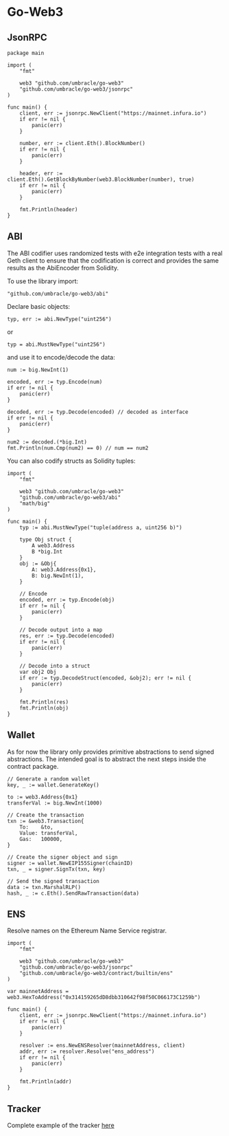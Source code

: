 
# Go-Web3

## JsonRPC

```
package main

import (
	"fmt"
	
	web3 "github.com/umbracle/go-web3"
	"github.com/umbracle/go-web3/jsonrpc"
)

func main() {
	client, err := jsonrpc.NewClient("https://mainnet.infura.io")
	if err != nil {
		panic(err)
	}

	number, err := client.Eth().BlockNumber()
	if err != nil {
		panic(err)
	}

	header, err := client.Eth().GetBlockByNumber(web3.BlockNumber(number), true)
	if err != nil {
		panic(err)
	}

	fmt.Println(header)
}
```

## ABI

The ABI codifier uses randomized tests with e2e integration tests with a real Geth client to ensure that the codification is correct and provides the same results as the AbiEncoder from Solidity. 

To use the library import:

```
"github.com/umbracle/go-web3/abi"
```

Declare basic objects:

```
typ, err := abi.NewType("uint256")
```

or 

```
typ = abi.MustNewType("uint256")
```

and use it to encode/decode the data:

```
num := big.NewInt(1)

encoded, err := typ.Encode(num)
if err != nil {
    panic(err)
}

decoded, err := typ.Decode(encoded) // decoded as interface
if err != nil {
    panic(err)
}

num2 := decoded.(*big.Int)
fmt.Println(num.Cmp(num2) == 0) // num == num2
```

You can also codify structs as Solidity tuples:

```
import (
	"fmt"
    
	web3 "github.com/umbracle/go-web3"
	"github.com/umbracle/go-web3/abi"
	"math/big"
)

func main() {
	typ := abi.MustNewType("tuple(address a, uint256 b)")

	type Obj struct {
		A web3.Address
		B *big.Int
	}
	obj := &Obj{
		A: web3.Address{0x1},
		B: big.NewInt(1),
	}

	// Encode
	encoded, err := typ.Encode(obj)
	if err != nil {
		panic(err)
	}

	// Decode output into a map
	res, err := typ.Decode(encoded)
	if err != nil {
		panic(err)
	}

	// Decode into a struct
	var obj2 Obj
	if err := typ.DecodeStruct(encoded, &obj2); err != nil {
		panic(err)
	}

	fmt.Println(res)
	fmt.Println(obj)
}
```

## Wallet

As for now the library only provides primitive abstractions to send signed abstractions. The intended goal is to abstract the next steps inside the contract package.

```
// Generate a random wallet
key, _ := wallet.GenerateKey()

to := web3.Address{0x1}
transferVal := big.NewInt(1000)

// Create the transaction
txn := &web3.Transaction{
	To:    &to,
	Value: transferVal,
	Gas:   100000,
}

// Create the signer object and sign
signer := wallet.NewEIP155Signer(chainID)
txn, _ = signer.SignTx(txn, key)

// Send the signed transaction
data := txn.MarshalRLP()
hash, _ := c.Eth().SendRawTransaction(data)
```

## ENS

Resolve names on the Ethereum Name Service registrar.

```
import (
    "fmt"

    web3 "github.com/umbracle/go-web3"
    "github.com/umbracle/go-web3/jsonrpc"
    "github.com/umbracle/go-web3/contract/builtin/ens"
)

var mainnetAddress = web3.HexToAddress("0x314159265dD8dbb310642f98f50C066173C1259b")

func main() {
	client, err := jsonrpc.NewClient("https://mainnet.infura.io")
    if err != nil {
        panic(err)
    }

	resolver := ens.NewENSResolver(mainnetAddress, client)
	addr, err := resolver.Resolve("ens_address")
	if err != nil {
		panic(err)
	}

    fmt.Println(addr)
}
```

## Tracker

Complete example of the tracker [here](./tracker/README.md)
